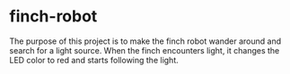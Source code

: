 # finch-robot
The purpose of this project is to make the finch robot wander around and search for a light source. When the finch encounters light, it changes the LED color to red and starts following the light.
